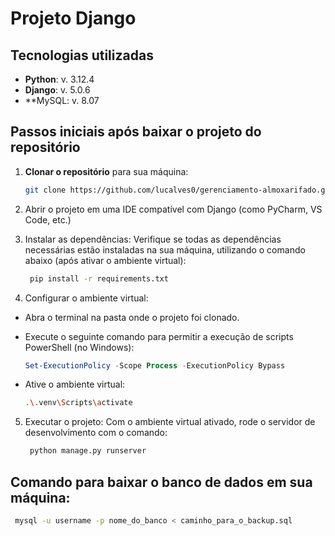 # Projeto Django

## Tecnologias utilizadas

- **Python**: v. 3.12.4
- **Django**: v. 5.0.6
- **MySQL: v. 8.07

## Passos iniciais após baixar o projeto do repositório

1. **Clonar o repositório** para sua máquina:
 
   ```bash
   git clone https://github.com/lucalves0/gerenciamento-almoxarifado.git)
   
2. Abrir o projeto em uma IDE compatível com Django (como PyCharm, VS Code, etc.)
3. Instalar as dependências: Verifique se todas as dependências necessárias estão instaladas na sua máquina, utilizando o comando abaixo (após ativar o ambiente virtual):

   ```bash
    pip install -r requirements.txt   
5. Configurar o ambiente virtual:
  - Abra o terminal na pasta onde o projeto foi clonado.
  - Execute o seguinte comando para permitir a execução de scripts PowerShell (no Windows):
    
     ```powershell
     Set-ExecutionPolicy -Scope Process -ExecutionPolicy Bypass

  - Ative o ambiente virtual: 
      ```bash
      .\.venv\Scripts\activate
5. Executar o projeto: Com o ambiente virtual ativado, rode o servidor de desenvolvimento com o comando:

   ```bash
    python manage.py runserver   
## Comando para baixar o banco de dados em sua máquina:
 
   ```bash
    mysql -u username -p nome_do_banco < caminho_para_o_backup.sql
